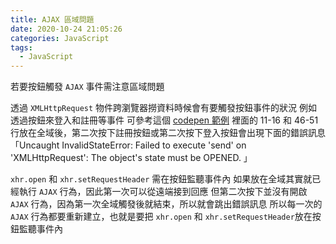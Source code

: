 ```yaml
---
title: AJAX 區域問題
date: 2020-10-24 21:05:26
categories: JavaScript
tags: 
  - JavaScript
---
```

若要按鈕觸發 `AJAX` 事件需注意區域問題
<!-- more -->
透過 `XMLHttpRequest` 物件跨瀏覽器撈資料時候會有要觸發按鈕事件的狀況
例如透過按鈕來登入和註冊等事件
可參考這個 [codepen 範例](https://codepen.io/HexSchool_yuko/pen/OJXWwrG)
裡面的 11-16 和 46-51 行放在全域後，第二次按下註冊按鈕或第二次按下登入按鈕會出現下面的錯誤訊息
「Uncaught InvalidStateError: Failed to execute 'send' on 'XMLHttpRequest': The object's state must be OPENED. 」

`xhr.open` 和 `xhr.setRequestHeader` 需在按鈕監聽事件內
如果放在全域其實就已經執行 `AJAX` 行為，因此第一次可以從遠端接到回應
但第二次按下並沒有開啟 `AJAX` 行為，因為第一次全域觸發後就結束，所以就會跳出錯誤訊息
所以每一次的 `AJAX` 行為都要重新建立，也就是要把 `xhr.open` 和 `xhr.setRequestHeader`放在按鈕監聽事件內

